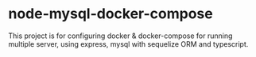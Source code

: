 # node-mysql-docker-compose

This project is for configuring docker & docker-compose for running multiple server, using express, mysql with sequelize ORM and typescript.
